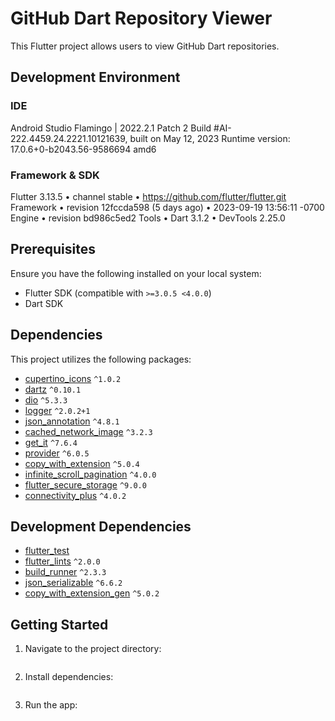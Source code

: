 # GitHub Dart Repository Viewer

This Flutter project allows users to view GitHub Dart repositories.

## Development Environment

### IDE
Android Studio Flamingo | 2022.2.1 Patch 2
Build #AI-222.4459.24.2221.10121639, built on May 12, 2023
Runtime version: 17.0.6+0-b2043.56-9586694 amd6

### Framework & SDK
Flutter 3.13.5 • channel stable • https://github.com/flutter/flutter.git
Framework • revision 12fccda598 (5 days ago) • 2023-09-19 13:56:11 -0700
Engine • revision bd986c5ed2
Tools • Dart 3.1.2 • DevTools 2.25.0

## Prerequisites

Ensure you have the following installed on your local system:

- Flutter SDK (compatible with `>=3.0.5 <4.0.0`)
- Dart SDK

## Dependencies

This project utilizes the following packages:

- [cupertino_icons](https://pub.dev/packages/cupertino_icons) `^1.0.2`
- [dartz](https://pub.dev/packages/dartz) `^0.10.1`
- [dio](https://pub.dev/packages/dio) `^5.3.3`
- [logger](https://pub.dev/packages/logger) `^2.0.2+1`
- [json_annotation](https://pub.dev/packages/json_annotation) `^4.8.1`
- [cached_network_image](https://pub.dev/packages/cached_network_image) `^3.2.3`
- [get_it](https://pub.dev/packages/get_it) `^7.6.4`
- [provider](https://pub.dev/packages/provider) `^6.0.5`
- [copy_with_extension](https://pub.dev/packages/copy_with_extension) `^5.0.4`
- [infinite_scroll_pagination](https://pub.dev/packages/infinite_scroll_pagination) `^4.0.0`
- [flutter_secure_storage](https://pub.dev/packages/flutter_secure_storage) `^9.0.0`
- [connectivity_plus](https://pub.dev/packages/connectivity_plus) `^4.0.2`

## Development Dependencies

- [flutter_test](https://pub.dev/packages/flutter_test)
- [flutter_lints](https://pub.dev/packages/flutter_lints) `^2.0.0`
- [build_runner](https://pub.dev/packages/build_runner) `^2.3.3`
- [json_serializable](https://pub.dev/packages/json_serializable) `^6.6.2`
- [copy_with_extension_gen](https://pub.dev/packages/copy_with_extension_gen) `^5.0.2`

## Getting Started

1. Navigate to the project directory:
```cd github_dart_repository
```
2. Install dependencies:
```flutter pub get
```
3. Run the app:
```flutter run
```